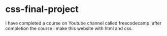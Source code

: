 # css-final-project
I have completed a course on Youtube channel called freecodecamp. after completion the course i make this website with html and css.
